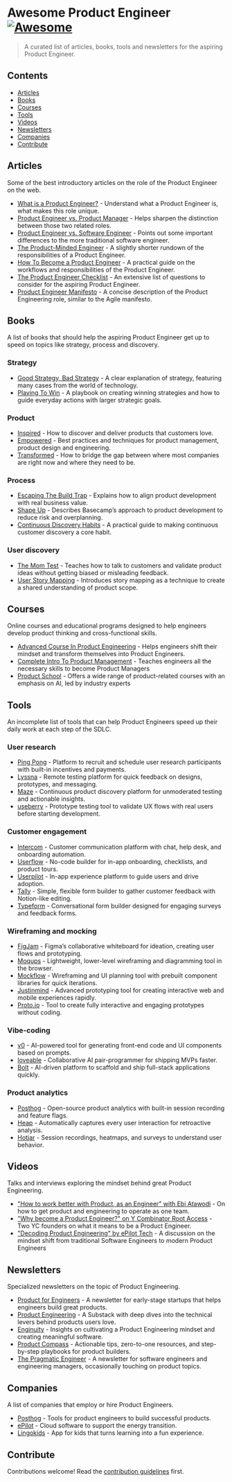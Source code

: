 # Awesome Product Engineer [![Awesome](https://awesome.re/badge.svg)](https://awesome.re)

> A curated list of articles, books, tools and newsletters for the aspiring Product Engineer.

## Contents

- [Articles](#articles)
- [Books](#books)
- [Courses](#courses)
- [Tools](#tools)
- [Videos](#videos)
- [Newsletters](#newsletters)
- [Companies](#companies)
- [Contribute](#contribute)

## Articles

Some of the best introductory articles on the role of the Product Engineer on the web.

- [What is a Product Engineer?](https://posthog.com/blog/what-is-a-product-engineer) - Understand what a Product Engineer is, what makes this role unique.
- [Product Engineer vs. Product Manager](https://posthog.com/blog/product-engineer-vs-product-manager) - Helps sharpen the distinction between those two related roles.
- [Product Engineer vs. Software Engineer](https://posthog.com/blog/product-engineer-vs-software-engineer) - Points out some important differences to the more traditional software engineer.
- [The Product-Minded Engineer](https://blog.pragmaticengineer.com/the-product-minded-engineer/) - A slightly shorter rundown of the responsibilities of a Product Engineer.
- [How To Become a Product Engineer](https://hybridhacker.email/p/how-to-become-a-product-engineer) - A practical guide on the workflows and responsibilities of the Product Engineer.
- [The Product Engineer Checklist](https://dev.to/epilot/the-product-engineer-checklist-469d) - An extensive list of questions to consider for the aspiring Product Engineer.
- [Product Engineer Manifesto](https://productengineer.org/) - A concise description of the Product Engineering role, similar to the Agile manifesto.

## Books

A list of books that should help the aspiring Product Engineer get up to speed on topics like strategy, process and discovery.

### Strategy

- [Good Strategy, Bad Strategy](https://www.goodreads.com/book/show/11721966-good-strategy-bad-strategy) - A clear explanation of strategy, featuring many cases from the world of technology.
- [Playing To Win](https://www.goodreads.com/book/show/13586928-playing-to-win) - A playbook on creating winning strategies and how to guide everyday actions with larger strategic goals.

### Product

- [Inspired](https://www.svpg.com/books/inspired-how-to-create-tech-products-customers-love-2nd-edition/) - How to discover and deliver products that customers love.
- [Empowered](https://www.svpg.com/books/empowered-ordinary-people-extraordinary-products/) - Best practices and techniques for product management, product design and engineering.
- [Transformed](https://www.svpg.com/books/transformed-moving-to-the-product-operating-model/) - How to bridge the gap between where most companies are right now and where they need to be.

### Process

- [Escaping The Build Trap](https://melissaperri.com/book) - Explains how to align product development with real business value.
- [Shape Up](https://basecamp.com/shapeup) - Describes Basecamp’s approach to product development to reduce risk and overplanning.
- [Continuous Discovery Habits](https://www.amazon.com/Continuous-Discovery-Habits-Discover-Products/dp/1736633309) - A practical guide to making continuous customer discovery a core habit.

### User discovery

- [The Mom Test](https://www.momtestbook.com/) - Teaches how to talk to customers and validate product ideas without getting biased or misleading feedback.
- [User Story Mapping](https://www.amazon.com/User-Story-Mapping-Discover-Product/dp/1491904909/) - Introduces story mapping as a technique to create a shared understanding of product scope.

## Courses

Online courses and educational programs designed to help engineers develop product thinking and cross-functional skills.

- [Advanced Course In Product Engineering](https://cursos.escuelaescribano.com/advanced-course-product-engineering) - Helps engineers shift their mindset and transform themselves into Product Engineers.
- [Complete Intro To Product Management](https://frontendmasters.com/courses/product-management/) - Teaches engineers all the necessary skills to become Product Managers
- [Product School](https://productschool.com/) - Offers a wide range of product-related courses with an emphasis on AI, led by industry experts

## Tools

An incomplete list of tools that can help Product Engineers speed up their daily work at each step of the SDLC.

### User research

- [Ping Pong](https://www.hellopingpong.com/) - Platform to recruit and schedule user research participants with built-in incentives and payments.
- [Lyssna](https://www.lyssna.com/) - Remote testing platform for quick feedback on designs, prototypes, and messaging.
- [Maze](https://maze.co/) - Continuous product discovery platform for unmoderated testing and actionable insights.
- [useberry](https://www.useberry.com/) - Prototype testing tool to validate UX flows with real users before starting development.

### Customer engagement

- [Intercom](https://www.intercom.com/) - Customer communication platform with chat, help desk, and onboarding automation.
- [Userflow](https://www.userflow.com/) - No-code builder for in-app onboarding, checklists, and product tours.
- [Userpilot](https://userpilot.com/) - In-app experience platform to guide users and drive adoption.
- [Tally](https://tally.so/) - Simple, flexible form builder to gather customer feedback with Notion-like editing.
- [Typeform](https://www.typeform.com/) - Conversational form builder designed for engaging surveys and feedback forms.

### Wireframing and mocking

- [FigJam](https://www.figma.com/figjam/) - Figma’s collaborative whiteboard for ideation, creating user flows and prototyping.
- [Moqups](https://moqups.com/) - Lightweight, lower-level wireframing and diagramming tool in the browser.
- [Mockflow](https://www.mockflow.com/) - Wireframing and UI planning tool with prebuilt component libraries for quick iterations.
- [Justinmind](https://www.justinmind.com/) - Advanced prototyping tool for creating interactive web and mobile experiences rapidly.
- [Proto.io](https://www.proto.io/) - Tool to create fully interactive and engaging prototypes without coding.

### Vibe-coding

- [v0](https://v0.app/) - AI-powered tool for generating front-end code and UI components based on prompts.
- [loveable](https://lovable.dev/) - Collaborative AI pair-programmer for shipping MVPs faster.
- [Bolt](https://bolt.new/) - AI-driven platform to scaffold and ship full-stack applications quickly.

### Product analytics

- [Posthog](https://posthog.com/) - Open-source product analytics with built-in session recording and feature flags.
- [Heap](https://www.heap.io/) - Automatically captures every user interaction for retroactive analysis.
- [Hotjar](https://www.hotjar.com/) - Session recordings, heatmaps, and surveys to understand user behavior.

## Videos

Talks and interviews exploring the mindset behind great Product Engineering.

- ["How to work better with Product, as an Engineer" with Ebi Atawodi](https://youtu.be/f4AGAeVe2Jw?feature=shared) - On how to get product and engineering to operate as one team.
- ["Why become a Product Engineer?" on Y Combinator Root Access](https://youtu.be/pQ9gtaGd-Os?feature=shared) - Two YC founders on what it means to be a Product Engineer.
- ["Decoding Product Engineering" by ePilot Tech](https://www.youtube.com/watch?v=LVOkpCPCTgs) - A discussion on the mindset shift from traditional Software Engineers to modern Product Engineers

## Newsletters

Specialized newsletters on the topic of Product Engineering.

- [Product for Engineers](https://newsletter.posthog.com/) - A newsletter for early-stage startups that helps engineers build great products.
- [Product Engineering](https://producteng.dev/) - A Substack with deep dives into the technical levers behind products users love.
- [Enginuity](https://newsletter.enginuity.software/) - Insights on cultivating a Product Engineering mindset and creating meaningful software.
- [Product Compass](https://www.productcompass.pm/) - Actionable tips, zero-to-one resources, and step-by-step playbooks for product builders.
- [The Pragmatic Engineer](https://newsletter.pragmaticengineer.com/) - A newsletter for software engineers and engineering managers, occasionally touching on product topics.

## Companies

A list of companies that employ or hire Product Engineers.

- [Posthog](https://posthog.com) - Tools for product engineers to build successful products.
- [ePilot](https://www.epilot.cloud) - Cloud software to support the energy transition.
- [Lingokids](https://lingokids.com) - App for kids that turns learning into a fun experience.

## Contribute

Contributions welcome! Read the [contribution guidelines](contributing.md) first.
